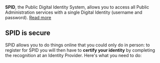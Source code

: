 **SPID**, the Public Digital Identity System, allows you to access all Public Administration services with a single Digital Identity (username and password). [Read more](https://www.spid.gov.it)

## SPID is secure

SPID allows you to do things online that you could only do in person: to register for SPID you will then have to **certify your identity** by completing the recognition at an Identity Provider. Here's what you need to do:
